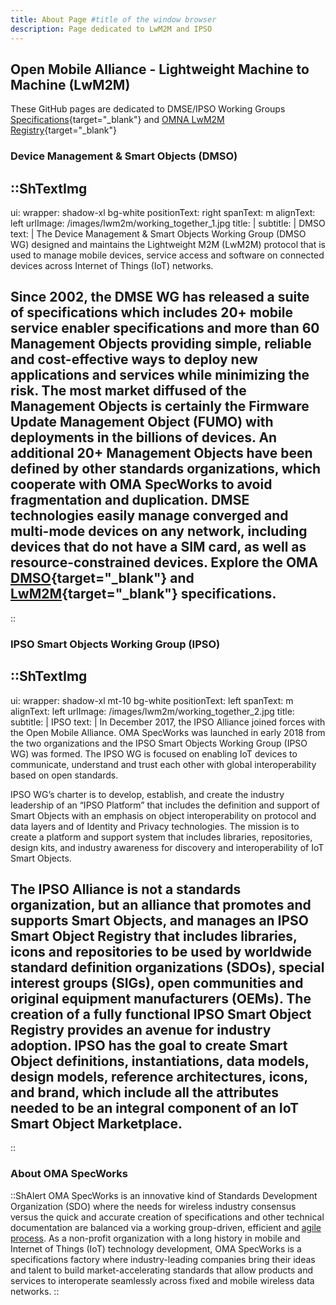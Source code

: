 ```yaml
---
title: About Page #title of the window browser
description: Page dedicated to LwM2M and IPSO
---
```


## Open Mobile Alliance - Lightweight Machine to Machine (LwM2M)

These GitHub pages are dedicated to DMSE/IPSO Working Groups
[Specifications](https://technical.openmobilealliance.org/Overviews/lightweightm2m_overview.html){target="_blank"}
and [OMNA LwM2M Registry](https://technical.openmobilealliance.org/OMNA/LwM2M/LwM2MRegistry.html){target="_blank"}

### Device Management & Smart Objects (DMSO)
::ShTextImg
---
ui: 
  wrapper: shadow-xl bg-white
positionText: right
spanText: m
alignText: left
urlImage: /images/lwm2m/working_together_1.jpg
title: |
subtitle: |
         DMSO
text: |
  The Device Management & Smart Objects Working Group (DMSO WG) designed and
  maintains the Lightweight M2M (LwM2M) protocol that is used to manage mobile
  devices, service access and software on connected devices across Internet of
  Things (IoT) networks.

  Since 2002, the DMSE WG has released a suite of specifications which includes
  20+ mobile service enabler specifications and more than 60 Management Objects
  providing simple, reliable and cost-effective ways to deploy new applications
  and services while minimizing the risk. The most market diffused of the
  Management Objects is certainly the Firmware Update Management Object (FUMO)
  with **deployments in the billions of devices**. An additional 20+ Management
  Objects have been defined by other standards organizations, which cooperate
  with OMA SpecWorks to avoid fragmentation and duplication. DMSE technologies
  easily manage converged and multi-mode devices on any network, including
  devices that do not have a SIM card, as well as resource-constrained devices.
  Explore the OMA [DMSO](https://technical.openmobilealliance.org/index.html){target="_blank"}
  and [LwM2M](https://openmobilealliance.github.io/dmse-documentation/){target="_blank"} specifications.
---
::

### IPSO Smart Objects Working Group (IPSO)

::ShTextImg
---
ui:
  wrapper: shadow-xl mt-10 bg-white
positionText: left
spanText: m
alignText: left
urlImage: /images/lwm2m/working_together_2.jpg
title: 
subtitle: |
         IPSO
text: |
  In December 2017, the IPSO Alliance joined forces with the Open Mobile Alliance.
  OMA SpecWorks was launched in early 2018 from the two organizations and the IPSO
  Smart Objects Working Group (IPSO WG) was formed. The IPSO WG is focused on
  enabling IoT devices to communicate, understand and trust each other with global
  interoperability based on open standards.

  IPSO WG’s charter is to develop, establish, and create the industry leadership
  of an “IPSO Platform” that includes the definition and support of Smart Objects
  with an emphasis on object interoperability on protocol and data layers and of
  Identity and Privacy technologies. The mission is to create a platform and
  support system that includes libraries, repositories, design kits, and industry
  awareness for discovery and interoperability of IoT Smart Objects.

  The IPSO Alliance is not a standards organization, but an alliance that
  promotes and supports Smart Objects, and manages an IPSO Smart Object Registry
  that includes libraries, icons and repositories to be used by worldwide standard
  definition organizations (SDOs), special interest groups (SIGs), open
  communities and original equipment manufacturers (OEMs). The creation of a fully
  functional IPSO Smart Object Registry provides an avenue for industry adoption.
  IPSO has the goal to create Smart Object definitions, instantiations, data
  models, design models, reference architectures, icons, and brand, which include
  all the attributes needed to be an integral component of an IoT Smart Object Marketplace.
---
::

### About OMA SpecWorks
::ShAlert
OMA SpecWorks is an innovative kind of Standards Development Organization
(SDO) where the needs for wireless industry consensus versus the quick and
accurate creation of specifications and other technical documentation are
balanced via a working group-driven, efficient and [agile process](https://omaspecworks.org/what-is-oma-specworks/agile-process-for-standardization-in-todays-market-landscape/).
As a non-profit organization with a long history in mobile and Internet of
Things (IoT) technology development, OMA SpecWorks is a specifications factory
where industry-leading companies bring their ideas and talent to build
market-accelerating standards that allow products and services to interoperate
seamlessly across fixed and mobile wireless data networks.
::

